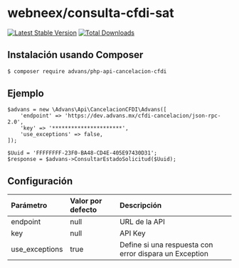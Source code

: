 # webneex/consulta-cfdi-sat

[![Latest Stable Version](https://img.shields.io/packagist/v/advans/php-api-cancelacion-cfdi?style=flat-square)](https://packagist.org/packages/advans/php-api-cancelacion-cfdi)
[![Total Downloads](https://img.shields.io/packagist/dt/advans/php-api-cancelacion-cfdi?style=flat-square)](https://packagist.org/packages/advans/php-api-cancelacion-cfdi)

## Instalación usando Composer

```sh
$ composer require advans/php-api-cancelacion-cfdi
```

## Ejemplo

````
$advans = new \Advans\Api\CancelacionCFDI\Advans([
    'endpoint' => 'https://dev.advans.mx/cfdi-cancelacion/json-rpc-2.0',
    'key' => '**********************',
    'use_exceptions' => false,
]);

$Uuid = 'FFFFFFFF-23F0-BA48-CD4E-405E97430D31';
$response = $advans->ConsultarEstadoSolicitud($Uuid);
````

## Configuración

| Parámetro | Valor por defecto | Descripción |
| :--- | :--- | :--- |
| endpoint | null | URL de la API |
| key | null | API Key |
| use_exceptions | true | Define si una respuesta con error dispara un Exception
